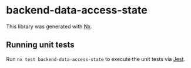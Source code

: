 # backend-data-access-state

This library was generated with [Nx](https://nx.dev).

## Running unit tests

Run `nx test backend-data-access-state` to execute the unit tests via [Jest](https://jestjs.io).
